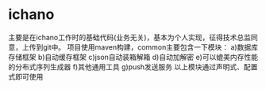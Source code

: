 # ichano
主要是在ichano工作时的基础代码(业务无关)，基本为个人实现，征得技术总监同意，上传到git中。
项目使用maven构建，common主要包含一下模块：
     a)数据库存储框架
     b)自动缓存框架
     c)json自动装箱解箱
     d)自动加解密
     e)可以媲美内存性能的分布式序列生成器
     f)其他通用工具
     g)push发送服务
以上模块通过声明式、配置式即可使用
